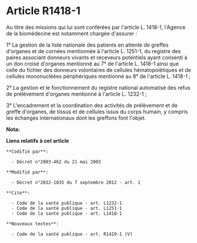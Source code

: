 # Article R1418-1

Au titre des missions qui lui sont conférées par l'article L. 1418-1, l'Agence de la biomédecine est notamment chargée
d'assurer : 

1° La gestion de la liste nationale des patients en attente de greffes d'organes et de cornées mentionnée à l'article L.
1251-1, du registre des paires associant donneurs vivants et receveurs potentiels ayant consenti à un don croisé d'organes
mentionné au 7° de l'article L. 1418-1 ainsi que celle du fichier des donneurs volontaires de cellules hématopoïétiques et de
cellules mononucléées périphériques mentionné au 8° de l'article L. 1418-1 ; 

2° La gestion et le fonctionnement du registre national automatisé des refus de prélèvement d'organes mentionné à l'article
L. 1232-1 ; 

3° L'encadrement et la coordination des activités de prélèvement et de greffe d'organes, de tissus et de cellules issus du
corps humain, y compris les échanges internationaux dont les greffons font l'objet.

**Nota:**



**Liens relatifs à cet article**

	**Codifié par**:

	  - Décret n°2003-462 du 21 mai 2003

	**Modifié par**:

	  - Décret n°2012-1035 du 7 septembre 2012 - art. 1

	**Cite**:

	  - Code de la santé publique - art. L1232-1
	  - Code de la santé publique - art. L1251-1
	  - Code de la santé publique - art. L1418-1

	**Nouveaux textes**:

	  - Code de la santé publique - art. R1419-1 (V)
